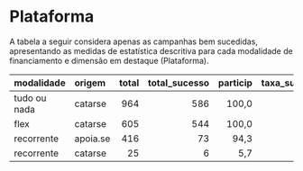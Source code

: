 # Plataforma

A tabela a seguir considera apenas as campanhas bem sucedidas, apresentando as medidas
de estatística descritiva para cada modalidade de financiamento e dimensão em destaque
(Plataforma).

| modalidade   | origem   |   total |   total_sucesso |   particip |   taxa_sucesso |   valor_sucesso |   media_sucesso |   std_sucesso |   min_sucesso |   max_sucesso |
|:-------------|:---------|--------:|----------------:|-----------:|---------------:|----------------:|----------------:|--------------:|--------------:|--------------:|
| tudo ou nada | catarse  |     964 |             586 |      100,0 |           60,8 |     12.383.381,51 |        21.132,05 |      22.879,06 |         44,25 |     321.726,84 |
| flex         | catarse  |     605 |             544 |      100,0 |           89,9 |      5.304.944,73 |         9.751,74 |      26.853,40 |         24,19 |     385.603,24 |
| recorrente   | apoia.se |     416 |              73 |       94,3 |           17,5 |        23.929,32 |          327,80 |        726,25 |          3,08 |       4.127,14 |
| recorrente   | catarse  |      25 |               6 |        5,7 |           24,0 |          983,32 |          163,89 |        135,00 |         22,24 |        368,82 |
